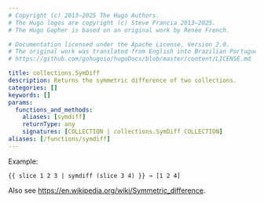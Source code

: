 ```yaml
---
# Copyright (c) 2013–2025 The Hugo Authors.
# The Hugo logos are copyright (c) Steve Francia 2013–2025.
# The Hugo Gopher is based on an original work by Renée French.

# Documentation licensed under the Apache License, Version 2.0.
# The original work was translated from English into Brazilian Portuguese.
# https://github.com/gohugoio/hugoDocs/blob/master/content/LICENSE.md

title: collections.SymDiff
description: Returns the symmetric difference of two collections.
categories: []
keywords: []
params:
  functions_and_methods:
    aliases: [symdiff]
    returnType: any
    signatures: [COLLECTION | collections.SymDiff COLLECTION]
aliases: [/functions/symdiff]
---
```


Example:

```go-html-template
{{ slice 1 2 3 | symdiff (slice 3 4) }} → [1 2 4]
```

Also see <https://en.wikipedia.org/wiki/Symmetric_difference>.

